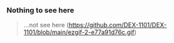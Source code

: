 ### Nothing to see here
> ...not see here
(https://github.com/DEX-1101/DEX-1101/blob/main/ezgif-2-e77a91d76c.gif)
